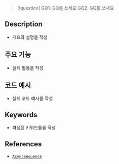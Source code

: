 >[!question]
>GQ1. GQ를 쓰세요
>GQ2. GQ를 쓰세요

## Description
- 개요와 설명을 작성

## 주요 기능
+ 실제 활용을 작성

## 코드 예시
+ 실제 코드 예시를 작성

## Keywords
+ 파생된 키워드들을 작성

## References
- [`AsyncSequence`](https://developer.apple.com/documentation/swift/asyncsequence)
